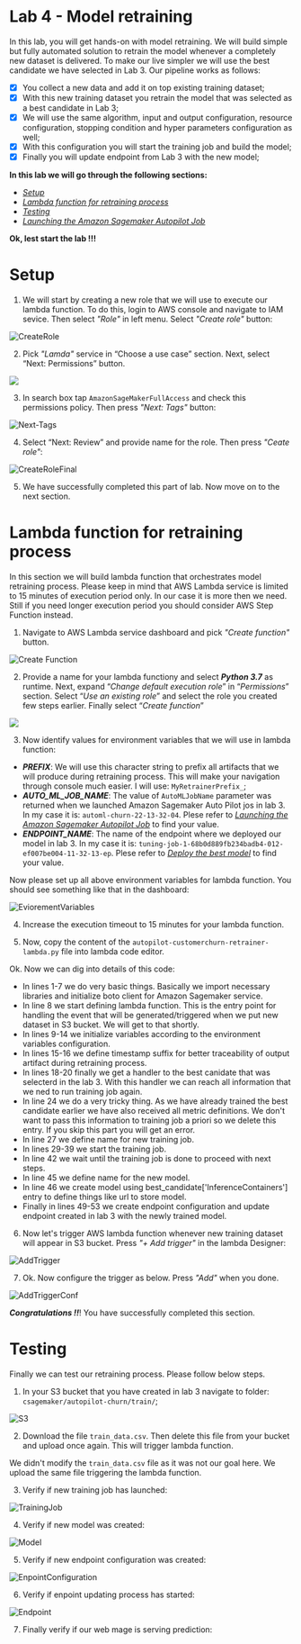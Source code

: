 # Lab 4 - Model retraining

In this lab, you will get hands-on with model retraining. We will build simple but fully automated solution to retrain the model whenever a completely new dataset is delivered. To make our live simpler we will use the best candidate we have selected in Lab 3. Our pipeline works as follows:

- [x] You collect a new data and add it on top existing training dataset;
- [x] With this new training dataset you retrain the model that was selected as a best candidate in Lab 3;
- [x] We will use the same algorithm, input and output configuration, resource configuration, stopping condition and hyper parameters configuration as well;
- [x] With this configuration you will start the training job and build the model;
- [x] Finally you will update endpoint from Lab 3 with the new model;  
  
**In this lab we will go through the following sections:**

- [_Setup_](https://github.com/pawelmoniewski/AmazonSagemakerWorkshop/blob/main/Lab%204/README.md#setup)
- [_Lambda function for retraining process_](https://github.com/pawelmoniewski/AmazonSagemakerWorkshop/blob/main/Lab%204/README.md#lambda-function-for-retraining-process)
- [_Testing_](https://github.com/pawelmoniewski/AmazonSagemakerWorkshop/blob/main/Lab%204/README.md#testing)
- [_Launching the Amazon Sagemaker Autopilot Job_](https://github.com/pawelmoniewski/AmazonSagemakerWorkshop/blob/main/Lab%203/README.md#launching-the-amazon-sagemaker-autopilot-job)


**Ok, lest start the lab !!!**

# Setup

1. We will start by creating a new role that we will use to execute our lambda function. To do this, login to AWS console and navigate to IAM sevice. Then select _"Role"_ in left menu. Select _"Create role"_ button:  
  
![CreateRole](https://user-images.githubusercontent.com/36265995/103634459-60c92780-4f47-11eb-8e03-218bedaf60b1.png)
    
  
2. Pick _"Lamda"_ service in “Choose a use case” section. Next, select “Next: Permissions” button.  
  
  ![](https://user-images.githubusercontent.com/36265995/102612322-cee0b280-4130-11eb-9557-b58c668c86d6.png)
  
  
3. In search box tap `AmazonSageMakerFullAccess` and check this permissions policy. Then press _"Next: Tags"_ button:
  
  
![Next-Tags](https://user-images.githubusercontent.com/36265995/103635487-ded9fe00-4f48-11eb-9f22-563091066228.png)  
  
  
4.  Select “Next: Review” and provide name for the role. Then press _"Ceate role"_:
  
  
  ![CreateRoleFinal](https://user-images.githubusercontent.com/36265995/103635875-73446080-4f49-11eb-8ee8-f555f755fa03.png)
  
5. We have successfully completed this part of lab. Now move on to the next section.


# Lambda function for retraining process

In this section we will build lambda function that orchestrates model retraining process. Please keep in mind that AWS Lambda service is limited to 15 minutes of execution period only. In our case it is more then we need. Still if you need longer execution period you should consider AWS Step Function instead.

1. Navigate to AWS Lambda service dashboard and pick _"Create function"_ button.  
  
  
![Create Function](https://user-images.githubusercontent.com/36265995/103642448-704e6d80-4f53-11eb-8bc6-b0e89de0cbd6.png)
  
  
2. Provide a name for your lambda functiony and select **_Python 3.7_** as runtime. Next, expand “_Change default execution role_” in “_Permissions_” section. Select “_Use an existing role_” and select the role you created few steps earlier. Finally select “_Create function_”

![](https://user-images.githubusercontent.com/36265995/102625458-d199d280-4145-11eb-96a4-638fb7756a18.png)
  
  
3. Now identify values for environment variables that we will use in lambda function:

- ___PREFIX___: We will use this character string to prefix all artifacts that we will produce during retraining process. This will make your navigation through console much easier. I will use: `MyRetrainerPrefix_`;
- ___AUTO_ML_JOB_NAME___: The value of `AutoMLJobName` parameter was returned when we launched Amazon Sagemaker Auto Pilot jos in lab 3. In my case it is: `automl-churn-22-13-32-04`. Plese refer to [_Launching the Amazon Sagemaker Autopilot Job_](https://github.com/pawelmoniewski/AmazonSagemakerWorkshop/blob/main/Lab%203/README.md#launching-the-amazon-sagemaker-autopilot-job) to find your value.
- ___ENDPOINT_NAME___: The name of the endpoint where we deployed our model in lab 3. In my case it is: `tuning-job-1-68b0d889fb234badb4-012-ef007be004-11-32-13-ep`. Plese refer to [_Deploy the best model_](https://github.com/pawelmoniewski/AmazonSagemakerWorkshop/blob/main/Lab%203/README.md#deploy-the-best-model) to find your value.
  
Now please set up all above environment variables for lambda function. You should see something like that in the dashboard:

![EviorementVariables](https://user-images.githubusercontent.com/36265995/103646687-5a907680-4f5a-11eb-90fb-056630939c29.png)

4. Increase the execution timeout to 15 minutes for your lambda function.

5. Now, copy the content of the `autopilot-customerchurn-retrainer-lambda.py` file into lambda code editor.

Ok. Now we can dig into details of this code:  
- In lines 1-7 we do very basic things. Basically we import necessary libraries and initialize boto client for Amazon Sagemaker service.
- In line 8 we start defining lambda function. This is the entry point for handling the event that will be generated/triggered when we put new dataset in S3 bucket. We will get to that shortly.
- In lines 9-14 we initialize variables according to the environment variables configuration.
- In lines 15-16 we define timestamp suffix for better traceability of output artifact during retraining process.
- In lines 18-20 finally we get a handler to the best canidate that was selecterd in the lab 3. With this handler we can reach all information that we ned to run training job again.
- In line 24 we do a very tricky thing. As we have already trained the best candidate earlier we have also received all metric definitions. We don't want to pass this information to training job a priori so we delete this entry. If you skip this part you will get an error.
- In line 27 we define name for new training job.
- In lines 29-39 we start the training job.
- In line 42 we wait until the training job is done to proceed with next steps.
- In line 45 we define name for the new model.
- In line 46 we create model using best_candidate['InferenceContainers'] entry to define things like url to store model.
- Finally in lines 49-53 we create endpoint configuration and update endpoint created in lab 3 with the newly trained model.

6. Now let's trigger AWS lambda function whenever new training dataset will appear in S3 bucket. Press _"+ Add trigger"_ in the lambda Designer:
  
  ![AddTrigger](https://user-images.githubusercontent.com/36265995/103658529-9c75e880-4f6b-11eb-8c67-954ea9effebd.png)
  
  
7. Ok. Now configure the trigger as below. Press _"Add"_ when you done.
  
  ![AddTriggerConf](https://user-images.githubusercontent.com/36265995/103667265-fda2b980-4f75-11eb-9962-4b96172fb44c.png)
  
  
 ___Congratulations !!___! You have successfully completed this section. 
 
 # Testing
 
 Finally we can test our retraining process. Please follow below steps.
 
 1. In your S3 bucket that you have created in lab 3 navigate to folder: `csagemaker/autopilot-churn/train/`;
 
 ![S3](https://user-images.githubusercontent.com/36265995/103660854-5e2df880-4f6e-11eb-81ce-5201703194b8.png)
 
 2. Download the file `train_data.csv`. Then delete this file from your bucket and upload once again. This will trigger lambda function.
 
 We didn't modify the `train_data.csv` file as it was not our goal here. We upload the same file triggering the lambda function.
 
 3. Verify if new training job has launched:
 
 ![TrainingJob](https://user-images.githubusercontent.com/36265995/103665993-58d3ac80-4f74-11eb-9e87-3eb141c1adc5.png)
 
 4. Verify if new model was created:
   
   ![Model](https://user-images.githubusercontent.com/36265995/103666456-f62ee080-4f74-11eb-86a0-cc272a080b14.png)

5. Verify if new endpoint configuration was created:

![EnpointConfiguration](https://user-images.githubusercontent.com/36265995/103666844-71909200-4f75-11eb-98cc-73360346a282.png)

6. Verify if enpoint updating process has started:

![Endpoint](https://user-images.githubusercontent.com/36265995/103667102-cc29ee00-4f75-11eb-9288-c0982c63a029.png)


7. Finally verify if our web mage is serving prediction:



